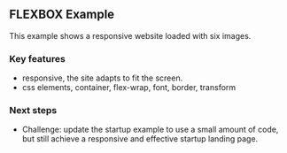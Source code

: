 ## FLEXBOX Example  

This example shows a responsive website loaded with six images.   

### Key features  
* responsive, the site adapts to fit the screen. 
* css elements, container, flex-wrap, font, border, transform

### Next steps
* Challenge: update the startup example to use a small amount of code, but still achieve a responsive and effective startup landing page. 